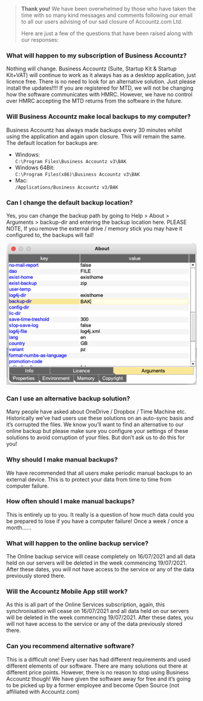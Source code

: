 > **Thank you!** We have been overwhelmed by those who have taken the time with so many kind messages and comments following our email to all our users advising of our sad closure of Accountz.com Ltd.
> 
> Here are just a few of the questions that have been raised along with our responses:

### What will happen to my subscription of Business Accountz?

Nothing will change. Business Accountz (Suite, Startup Kit & Startup Kit+VAT) will continue to work as it always has as a desktop application, just licence free. There is no need to look for an alternative solution. Just please install the updates!!!! If you are registered for MTD, we will not be changing how the software communicates with HMRC. However, we have no control over HMRC accepting the MTD returns from the software in the future.

### Will Business Accountz make local backups to my computer?

Business Accountz has always made backups every 30 minutes whilst using the application and again upon closure. This will remain the same. The default location for backups are: 

- Windows:  
  `C:\Program Files\Business Accountz v3\BAK`
- Windows 64Bit:  
 `C:\Program Files(x86)\Business Accountz v3\BAK`
- Mac:  
 `/Applications/Business Accountz v3/BAK`

### Can I change the default backup location?

Yes, you can change the backup path by going to Help > About > Arguments > backup-dir and entering the backup location here. PLEASE NOTE, If you remove the external drive / memory stick you may have it configured to, the backups will fail!

![About > backup-dir](about-backup-window.png)

### Can I use an alternative backup solution?

Many people have asked about OneDrive / Dropbox / Time Machine etc. Historically we’ve had users use these solutions on an auto-sync basis and it’s corrupted the files. We know you’ll want to find an alternative to our online backup but please make sure you configure your settings of these solutions to avoid corruption of your files.  But don’t ask us to do this for you!

### Why should I make manual backups?

We have recommended that all users make periodic manual backups to an external device. This is to protect your data from time to time from computer failure.

### How often should I make manual backups?

This is entirely up to you. It really is a question of how much data could you be prepared to lose if you have a computer failure! Once a week / once a month……

### What will happen to the online backup service?

The Online backup service will cease completely on 16/07/2021 and all data held on our servers will be deleted in the week commencing 19/07/2021. After these dates, you will not have access to the service or any of the data previously stored there.

### Will the Accountz Mobile App still work?

As this is all part of the Online Services subscription, again, this synchronisation will cease on 16/07/2021 and all data held on our servers will be deleted in the week commencing 19/07/2021. After these dates, you will not have access to the service or any of the data previously stored there.


### Can you recommend alternative software?

This is a difficult one! Every user has had different requirements and used different elements of our software. There are many solutions out there at different price points. However, there is no reason to stop using Business Accountz though! We have given the software away for free and it’s going to be picked up by a former employee and become Open Source (not affiliated with Accountz.com)









